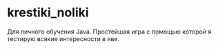 # krestiki_noliki
Для личного обучения Java. Простейшая игра с помощью которой я тестирую всякие интересности в яве.

